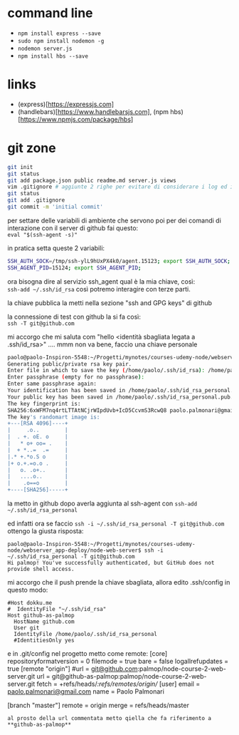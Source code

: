 # command line 
- `npm install express --save`  
- `sudo npm install nodemon -g`  
- `nodemon server.js`  
- `npm install hbs --save`

# links
- (express)[https://expressjs.com]
- (handlebars)[https://www.handlebarsjs.com], (npm hbs)[https://www.npmjs.com/package/hbs]


# git zone
```bash
git init
git status
git add package.json public readme.md server.js views
vim .gitignore # aggiunte 2 righe per evitare di considerare i log ed i moduli
git status
git add .gitignore
git commit -m 'initial commit'
```

per settare delle variabili di ambiente che servono poi per dei comandi di interazione con il server di github fai questo:  
```eval "$(ssh-agent -s)"```

in pratica setta queste 2 variabili:
```bash
SSH_AUTH_SOCK=/tmp/ssh-ylL9hUxPX4k0/agent.15123; export SSH_AUTH_SOCK;
SSH_AGENT_PID=15124; export SSH_AGENT_PID;
```

ora bisogna dire al servizio ssh_agent qual è la mia chiave, così:  
`ssh-add ~/.ssh/id_rsa` 
così potremo interagire con terze parti.

la chiave pubblica la metti nella sezione "ssh and GPG keys" di github 


la connessione di test con github la si fa così:  
`ssh -T git@github.com`  

mi accorgo che mi saluta com "hello <identità sbagliata legata a .ssh/id_rsa>" .... mmm non va bene, faccio una chiave personale   
```bash
paolo@paolo-Inspiron-5548:~/Progetti/mynotes/courses-udemy-node/webserver_app-deploy/node-web-server$ ssh-keygen -t rsa -b 4096 -C 'paolo.palmonari@gmail.com'
Generating public/private rsa key pair.
Enter file in which to save the key (/home/paolo/.ssh/id_rsa): /home/paolo/.ssh/id_rsa_personal
Enter passphrase (empty for no passphrase):
Enter same passphrase again:
Your identification has been saved in /home/paolo/.ssh/id_rsa_personal.
Your public key has been saved in /home/paolo/.ssh/id_rsa_personal.pub.
The key fingerprint is:
SHA256:6xWFM7nq4rtLTTAtNCjrWIpdUvb+IcD5CcvmS3RcwQ8 paolo.palmonari@gmail.com
The key's randomart image is:
+---[RSA 4096]----+
|     .o..        |
|  . +. oE. o     |
|   * o+ oo= .    |
|  + *..=  .=     |
|.* +.*o.S o      |
|+ o.+.=o.o .     |
|   o. .o+..      |
|   ....o..       |
|    .o==o        |
+----[SHA256]-----+
```  

la metto in github dopo averla aggiunta al ssh-agent con `ssh-add ~/.ssh/id_rsa_personal`

ed infatti ora se faccio `ssh -i ~/.ssh/id_rsa_personal -T git@github.com` ottengo la giusta risposta:   
```
paolo@paolo-Inspiron-5548:~/Progetti/mynotes/courses-udemy-node/webserver_app-deploy/node-web-server$ ssh -i ~/.ssh/id_rsa_personal -T git@github.com
Hi palmop! You've successfully authenticated, but GitHub does not provide shell access.
```

mi accorgo che il push prende la chiave sbagliata, allora edito .ssh/config in questo modo:
```
#Host dokku.me
#  IdentityFile "~/.ssh/id_rsa"
Host github-as-palmop
  HostName github.com
  User git
  IdentityFile /home/paolo/.ssh/id_rsa_personal
  #IdentitiesOnly yes
```

e in .git/config nel progetto metto come remote: 
[core]
	repositoryformatversion = 0
	filemode = true
	bare = false
    logallrefupdates = true
[remote "origin"]
    #url = git@github.com:palmop/node-course-2-web-server.git
    url = git@github-as-palmop:palmop/node-course-2-web-server.git
	fetch = +refs/heads/*:refs/remotes/origin/*
[user]
	email = paolo.palmonari@gmail.com
    name = Paolo Palmonari

[branch "master"]
	remote = origin
	merge = refs/heads/master
```
al prosto della url commentata metto qiella che fa riferimento a **github-as-palmop**
